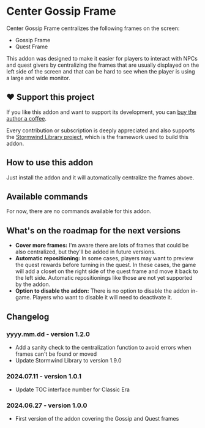 # Center Gossip Frame

Center Gossip Frame centralizes the following frames on the screen:

* Gossip Frame
* Quest Frame

This addon was designed to make it easier for players to interact with NPCs
and quest givers by centralizing the frames that are usually displayed on the
left side of the screen and that can be hard to see when the player is using
a large and wide monitor.

## ❤️ Support this project

If you like this addon and want to support its development, you can
[buy the author a coffee](https://github.com/sponsors/adrianocastro189).

Every contribution or subscription is deeply appreciated and also supports
the [Stormwind Library project](https://github.com/adrianocastro189/stormwind-library),
which is the framework used to build this addon.

## How to use this addon

Just install the addon and it will automatically centralize the frames above.

## Available commands

For now, there are no commands available for this addon.

## What's on the roadmap for the next versions

* **Cover more frames:** I'm aware there are lots of frames that could be also
  centralized, but they'll be added in future versions.
* **Automatic repositioning:** In some cases, players may want to preview the
  quest rewards before turning in the quest. In these cases, the game will add
  a closet on the right side of the quest frame and move it back to the left
  side. Automatic repositionings like those are not yet supported by the addon.
* **Option to disable the addon:** There is no option to disable the addon
  in-game. Players who want to disable it will need to deactivate it.

## Changelog

### yyyy.mm.dd - version 1.2.0

* Add a sanity check to the centralization function to avoid errors when frames
  can't be found or moved
* Update Stormwind Library to version 1.9.0

### 2024.07.11 - version 1.0.1

* Update TOC interface number for Classic Era

### 2024.06.27 - version 1.0.0

* First version of the addon covering the Gossip and Quest frames